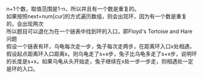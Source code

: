 n+1个数，取值范围是1-n，所以并且有一个数是重复的。  
如果按照next=num[cur]的方式遍历数组，则会出现环，因为有一个数是重复的，会出现两次  
所以题目可以退化为在一个链表中找到环的入口，即Floyd's Tortoise and Hare问题  
假设一个链表有环，乌龟每次走一步，兔子每次走两步，在距离环入口x处相遇，假设起点距离环入口距离s，则乌龟走了s+x步，兔子比乌龟多走了s+x步，说明环的长度是s+x。如果乌龟从头开始走，兔子继续在x处一步一步走，则相遇处一定是环的入口。
